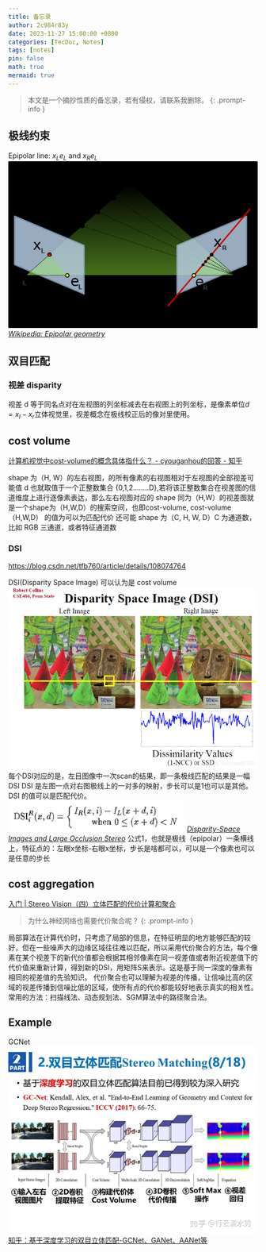```yaml
---
title: 备忘录
author: 2c984r83y
date: 2023-11-27 15:00:00 +0800
categories: [TecDoc, Notes]
tags: [notes]
pin: false
math: true
mermaid: true
---
```

> 本文是一个摘抄性质的备忘录，若有侵权，请联系我删除。
{: .prompt-info }

## 极线约束

Epipolar line: $x_L e_L$ and $x_R e_L$
![20231127151650](https://raw.githubusercontent.com/2c984r83y/2c984r83y.github.io/master/images/20231127151650.png)
_[Wikipedia: Epipolar geometry](https://en.wikipedia.org/wiki/Epipolar_geometry#Epipolar_line)_

## 双目匹配

### 视差 disparity

视差 d 等于同名点对在左视图的列坐标减去在右视图上的列坐标，是像素单位$d=x_l−x_r$立体视觉里，视差概念在极线校正后的像对里使用。

## cost volume

[计算机视觉中cost-volume的概念具体指什么？ - cyouganhou的回答 - 知乎](https://www.zhihu.com/question/297481800/answer/1236412702)


shape 为（H, W）的左右视图，的所有像素的右视图相对于左视图的全部视差可能值 d 也就取值于一个正整数集合 {0,1,2........D},若将该正整数集合在视差图的信道维度上进行逐像素表达，那么左右视图对应的 shape 同为（H,W）的视差图就是一个shape为（H,W,D）的搜索空间，也即cost-volume, cost-volume（H,W,D） 的值为可以为匹配代价
还可能 shape 为（C, H, W, D）C 为通道数，比如 RGB 三通道，或者特征通道数

### DSI

<https://blog.csdn.net/tfb760/article/details/108074764>

DSI(Disparity Space Image) 可以认为是 cost volume
![20231127153742](https://raw.githubusercontent.com/2c984r83y/2c984r83y.github.io/master/images/20231127153742.png)
每个DSI对应的是，左目图像中一次scan的结果，即一条极线匹配的结果是一幅DSI
DSI 是左图一点对右图极线上的一对多的映射，步长可以是1也可以是其他。DSI 的值可以是匹配代价。
![20231127153917](https://raw.githubusercontent.com/2c984r83y/2c984r83y.github.io/master/images/20231127153917.png)
_[Disparity-Space Images and Large Occlusion Stereo](https://link.springer.com/content/pdf/10.1007/BFb0028349)_
公式1，也就是极线（epipolar）一条横线上，特征点的：左眼x坐标-右眼x坐标，步长是啥都可以，可以是一个像素也可以是任意的步长

## cost aggregation

[入门 | Stereo Vision（四）立体匹配的代价计算和聚合](https://blog.csdn.net/weixin_42730997/article/details/101018016)

> 为什么神经网络也需要代价聚合呢？
{: .prompt-info }

局部算法在计算代价时，只考虑了局部的信息，在特征明显的地方能够匹配的较好，但在一些噪声大的边缘区域往往难以匹配，所以采用代价聚合的方法，每个像素在某个视差下的新代价值都会根据其相邻像素在同一视差值或者附近视差值下的代价值来重新计算，得到新的DSI，用矩阵S来表示。这是基于同一深度的像素有相同的视差值的先验知识。
代价聚合也可以理解为视差的传播，让信噪比高的区域的视差传播到信噪比低的区域，使所有点的代价都能较好地表示真实的相关性。
常用的方法：扫描线法、动态规划法、SGM算法中的路径聚合法。


## Example

GCNet
![20231127152359](https://raw.githubusercontent.com/2c984r83y/2c984r83y.github.io/master/images/20231127152359.png)
[知乎：基于深度学习的双目立体匹配-GCNet、GANet、AANet等](https://zhuanlan.zhihu.com/p/195517250)
